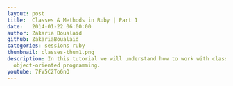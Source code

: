 ```yaml
---
layout: post
title:  Classes & Methods in Ruby | Part 1
date:   2014-01-22 06:00:00
author: Zakaria Boualaid
github: ZakariaBoualaid
categories: sessions ruby
thumbnail: classes-thum1.png
description: In this tutorial we will understand how to work with classes and methods in Ruby, and dig into
  object-oriented programming.
youtube: 7FV5C2To6nQ
---
```

